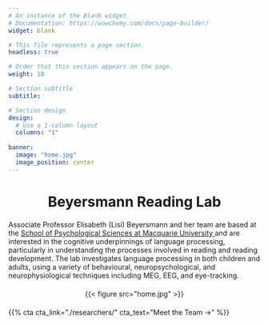 ```yaml
---
# An instance of the Blank widget.
# Documentation: https://wowchemy.com/docs/page-builder/
widget: blank

# This file represents a page section.
headless: true

# Order that this section appears on the page.
weight: 10

# Section subtitle
subtitle:

# Section design
design:
  # Use a 1-column layout
  columns: "1"
  
banner:
  image: "home.jpg"
  image_position: center
---
```


<html>
<head>
  <style>
    /* Heading: Ensure it's centered */
    h3 {
      text-align: center;          /* Ensure heading is centered */
      font-weight: bold;
      font-size: 28px;             /* Keep the header size the same as before */
      margin-bottom: 20px;         /* Adds space below the heading */
    }

    /* Description Text: Adjust size and margins */
    .description-text {
      text-align: center;          /* Ensures the text is centered */
      font-size: 18px;             /* Adjusted for better readability */
      max-width: 800px;            /* Keeps text width manageable */
      margin-left: auto;           /* Centers the text */
      margin-right: auto;          /* Centers the text */
      line-height: 1.6;            /* Adds more space between lines */
      margin-bottom: 30px;         /* Increased margin below the text */
      padding-left: 20px;          /* Adds padding inside the container */
      padding-right: 20px;         /* Adds padding inside the container */
    }

    /* Image container and image: Ensure the image is centered */
    .image-container {
      text-align: center;
      margin-top: 20px;            /* Adds space above the image */
      margin-bottom: 20px;         /* Adds space below the image */
    }

    .image-container img {
      display: block;
      margin-left: auto;           /* Centers the image horizontally */
      margin-right: auto;
      max-width: 100%;             /* Ensures the image doesn't overflow */
    }

    /* Reducing space after "Meet the Team" button */
    .cta-container {
      margin-bottom: 10px;         /* Adjusts space below the CTA button */
    }
  </style>
</head>
<body>

  <!-- Heading for the lab (h3 centered) -->
  <h3>Beyersmann Reading Lab</h3>

  <!-- Description Text -->
  <p class="description-text">
    Associate Professor Elisabeth (Lisi) Beyersmann and her team are based at the 
    <a href="https://www.mq.edu.au/about/about-the-university/our-faculties/medicine-and-health-sciences/departments-and-centres/department-of-psychology" target="_blank">
      School of Psychological Sciences at Macquarie University
    </a> and are interested in the cognitive underpinnings of language processing, particularly in understanding the processes involved in reading and reading development.
    The lab investigates language processing in both children and adults, using a variety of behavioural, neuropsychological, and neurophysiological techniques including MEG, EEG, and eye-tracking.
  </p>

  <!-- Image Section -->
  <div class="image-container">
    {{< figure src="home.jpg" >}} <!-- Image without caption -->
  </div>

  <!-- Meet the Team Link -->
  <div class="cta-container">
    {{% cta cta_link="./researchers/" cta_text="Meet the Team →" %}}
  </div>

</body>
</html>
